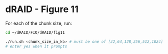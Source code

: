 # dRAID - Figure 11

For each of the chunk size, run:
```Bash
cd ~/dRAID/FIO/dRAID/fig11

./run.sh <chunk_size_in_kb> # must be one of [32,64,128,256,512,1024]
# enter yes when it prompts
```